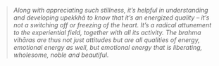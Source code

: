 > *Along with appreciating such stillness, it’s helpful in understanding and developing *upekkhā* to know that it’s an energized quality – it’s not a switching off or freezing of the heart. It’s a radical attunement to the experiential field, together with all its activity. The *brahma vihāras* are thus not just attitudes but are all qualities of energy, emotional energy as well, but emotional energy that is liberating, wholesome, noble and beautiful.*
